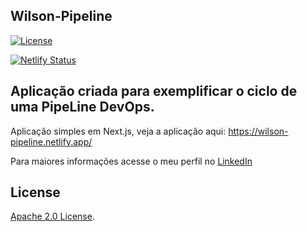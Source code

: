 
## Wilson-Pipeline


<!-- Lincense -->
[![License](https://img.shields.io/badge/License-Apache%202.0-blue.svg)](https://opensource.org/licenses/Apache-2.0)


<!-- Status do Netlify -->
[![Netlify Status](https://api.netlify.com/api/v1/badges/bccbf759-9114-47e1-9053-eef31297a030/deploy-status)](https://app.netlify.com/sites/wilson-pipeline/deploys)


## Aplicação criada para exemplificar o ciclo de uma PipeLine DevOps.


Aplicação simples em Next.js, veja a aplicação aqui: https://wilson-pipeline.netlify.app/


Para maiores informações acesse o meu perfil no [LinkedIn](https://www.linkedin.com/in/wilsonribeiro2/)


## License

<!-- Keep full URL links to repo files because this README syncs from main to gh-pages.  -->
[Apache 2.0 License](https://github.com/wilsonribeiro/wilson-pipeline/blob/master/LICENSE).
